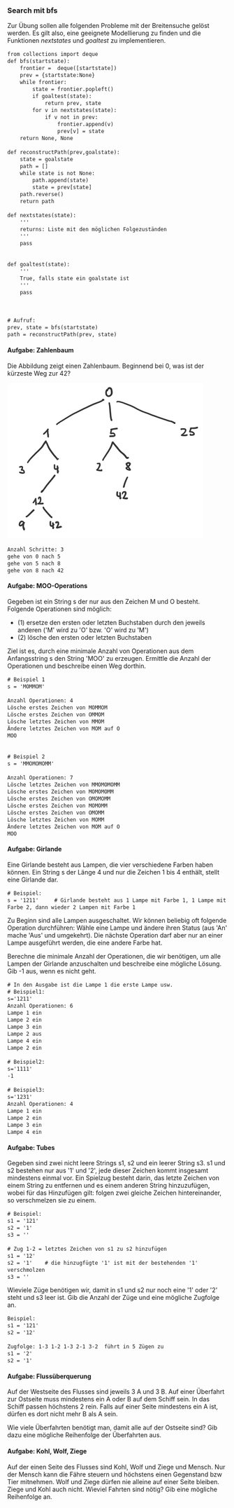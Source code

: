 ### Search mit bfs

Zur Übung sollen alle folgenden Probleme mit der Breitensuche gelöst werden.
Es gilt also, eine geeignete Modellierung zu finden und die Funktionen *nextstates* und *goaltest* zu implementieren.

```
from collections import deque
def bfs(startstate):
    frontier =  deque([startstate])
    prev = {startstate:None}
    while frontier:
        state = frontier.popleft()
        if goaltest(state):
            return prev, state
        for v in nextstates(state):
            if v not in prev:
                frontier.append(v)
                prev[v] = state
    return None, None

def reconstructPath(prev,goalstate):
    state = goalstate
    path = []
    while state is not None:
        path.append(state)
        state = prev[state]
    path.reverse()
    return path

def nextstates(state):
    '''
    returns: Liste mit den möglichen Folgezuständen
    '''
    pass


def goaltest(state):
    '''
    True, falls state ein goalstate ist
    '''
    pass



# Aufruf:
prev, state = bfs(startstate)
path = reconstructPath(prev, state)

```
#### Aufgabe: Zahlenbaum
Die Abbildung zeigt einen Zahlenbaum. Beginnend bei 0, was ist der kürzeste Weg zur 42?

<img src='zahlenbaum.png'>

```
Anzahl Schritte: 3
gehe von 0 nach 5
gehe von 5 nach 8
gehe von 8 nach 42
```


#### Aufgabe: MOO-Operations

Gegeben ist ein String s der nur aus den Zeichen M und O besteht. Folgende Operationen sind möglich:
- (1) ersetze den ersten oder letzten Buchstaben durch den jeweils anderen ('M' wird zu 'O' bzw. 'O' wird zu 'M')
- (2) lösche den ersten oder letzten Buchstaben

Ziel ist es, durch eine minimale Anzahl von Operationen aus dem Anfangsstring s den String 'MOO' zu erzeugen.
Ermittle die Anzahl der Operationen und beschreibe einen Weg dorthin.

```
# Beispiel 1
s = 'MOMMOM'

Anzahl Operationen: 4
Lösche erstes Zeichen von MOMMOM
Lösche erstes Zeichen von OMMOM
Lösche letztes Zeichen von MMOM
Ändere letztes Zeichen von MOM auf O
MOO


# Beispiel 2
s = 'MMOMOMOMM'

Anzahl Operationen: 7
Lösche letztes Zeichen von MMOMOMOMM
Lösche erstes Zeichen von MOMOMOMM
Lösche erstes Zeichen von OMOMOMM
Lösche erstes Zeichen von MOMOMM
Lösche erstes Zeichen von OMOMM
Lösche letztes Zeichen von MOMM
Ändere letztes Zeichen von MOM auf O
MOO
```


#### Aufgabe: Girlande

Eine Girlande besteht aus Lampen, die vier verschiedene Farben haben können. Ein String s der Länge 4 und nur die Zeichen 1 bis 4 enthält, stellt eine Girlande dar.

```
# Beispiel:
s = '1211'     # Girlande besteht aus 1 Lampe mit Farbe 1, 1 Lampe mit Farbe 2, dann wieder 2 Lampen mit Farbe 1
```

Zu Beginn sind alle Lampen ausgeschaltet. Wir können beliebig oft folgende Operation durchführen:
Wähle eine Lampe und ändere ihren Status (aus 'An' mache 'Aus' und umgekehrt). Die nächste Operation darf aber nur an einer Lampe ausgeführt werden, die eine andere Farbe hat. 

Berechne die minimale Anzahl der Operationen, die wir benötigen, um alle Lampen der Girlande anzuschalten und beschreibe eine mögliche Lösung.
Gib -1 aus, wenn es nicht geht.

```
# In den Ausgabe ist die Lampe 1 die erste Lampe usw.
# Beispiel1:
s='1211'
Anzahl Operationen: 6
Lampe 1 ein
Lampe 2 ein
Lampe 3 ein
Lampe 2 aus
Lampe 4 ein
Lampe 2 ein

# Beispiel2:
s='1111'
-1

# Beispiel3:
s='1231'
Anzahl Operationen: 4
Lampe 1 ein
Lampe 2 ein
Lampe 3 ein
Lampe 4 ein
```

#### Aufgabe: Tubes

Gegeben sind zwei nicht leere Strings s1, s2 und ein leerer String s3. s1 und s2 bestehen nur aus '1' und '2', jede dieser Zeichen kommt insgesamt mindestens einmal vor. Ein Spielzug besteht darin, das letzte Zeichen von einem String zu entfernen und es einem anderen String hinzuzufügen, wobei für das Hinzufügen gilt: folgen zwei gleiche Zeichen hintereinander, so verschmelzen sie zu einem.

```
# Beispiel:
s1 = '121'
s2 = '1'
s3 = ''

# Zug 1-2 = letztes Zeichen von s1 zu s2 hinzufügen
s1 = '12'
s2 = '1'    # die hinzugfügte '1' ist mit der bestehenden '1' verschmolzen
s3 = ''
```

Wieviele Züge benötigen wir, damit in s1 und s2 nur noch eine '1' oder '2' steht und s3 leer ist. Gib die Anzahl der Züge und eine mögliche Zugfolge an.

```
Beispiel:
s1 = '121'
s2 = '12'

Zugfolge: 1-3 1-2 1-3 2-1 3-2  führt in 5 Zügen zu
s1 = '2'
s2 = '1'
```

#### Aufgabe: Flussüberquerung
Auf der Westseite des Flusses sind jeweils 3 A und 3 B. Auf einer Überfahrt zur Ostseite muss mindestens ein A oder B auf dem Schiff sein. In das Schiff passen höchstens 2 rein. Falls auf einer Seite mindestens ein A ist, dürfen es dort nicht mehr B als A sein.

Wie viele Überfahrten benötigt man, damit alle auf der Ostseite sind? Gib dazu eine mögliche Reihenfolge der Überfahrten aus.


#### Aufgabe: Kohl, Wolf, Ziege
Auf der einen Seite des Flusses sind Kohl, Wolf und Ziege und Mensch. Nur der Mensch kann die Fähre steuern und höchstens einen Gegenstand bzw Tier mitnehmen. Wolf und Ziege dürfen nie alleine auf einer Seite bleiben. Ziege und Kohl auch nicht. Wieviel Fahrten sind nötig? Gib eine mögliche Reihenfolge an.